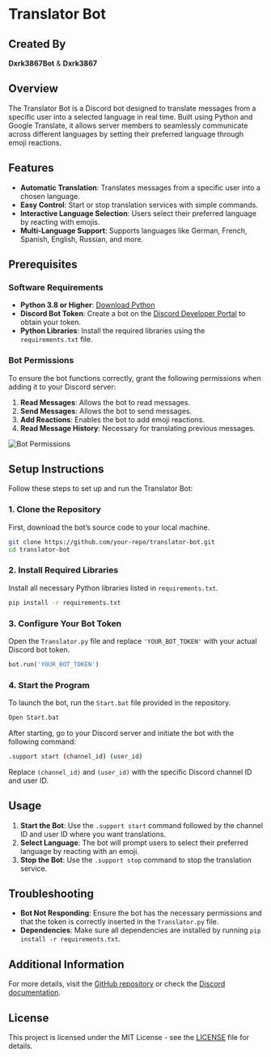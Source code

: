 # Translator Bot


## Created By

**Dxrk3867Bot** & **Dxrk3867**

## Overview

The Translator Bot is a Discord bot designed to translate messages from a specific user into a selected language in real time. Built using Python and Google Translate, it allows server members to seamlessly communicate across different languages by setting their preferred language through emoji reactions.

## Features

- **Automatic Translation**: Translates messages from a specific user into a chosen language.
- **Easy Control**: Start or stop translation services with simple commands.
- **Interactive Language Selection**: Users select their preferred language by reacting with emojis.
- **Multi-Language Support**: Supports languages like German, French, Spanish, English, Russian, and more.

## Prerequisites

### Software Requirements

- **Python 3.8 or Higher**: [Download Python](https://www.python.org/downloads/)
- **Discord Bot Token**: Create a bot on the [Discord Developer Portal](https://discord.com/developers/applications) to obtain your token.
- **Python Libraries**: Install the required libraries using the `requirements.txt` file.

### Bot Permissions

To ensure the bot functions correctly, grant the following permissions when adding it to your Discord server:

1. **Read Messages**: Allows the bot to read messages.
2. **Send Messages**: Allows the bot to send messages.
3. **Add Reactions**: Enables the bot to add emoji reactions.
4. **Read Message History**: Necessary for translating previous messages.

![Bot Permissions]([https://via.placeholder.com/600x400?text=Permissions+Screenshot](https://cdn.discordapp.com/attachments/1224724172954013748/1280611864148967546/image.png?ex=66d8b63d&is=66d764bd&hm=74df6ba45e35ab01d477520237191265a8266e2c8c39a9f0869fd3a2bda4c4b4&)) 

## Setup Instructions

Follow these steps to set up and run the Translator Bot:

### 1. Clone the Repository

First, download the bot’s source code to your local machine.

```bash
git clone https://github.com/your-repo/translator-bot.git
cd translator-bot
```

### 2. Install Required Libraries

Install all necessary Python libraries listed in `requirements.txt`.

```bash
pip install -r requirements.txt
```

### 3. Configure Your Bot Token

Open the `Translator.py` file and replace `'YOUR_BOT_TOKEN'` with your actual Discord bot token.

```python
bot.run('YOUR_BOT_TOKEN')
```

### 4. Start the Program

To launch the bot, run the `Start.bat` file provided in the repository.

```bash
Open Start.bat
```

After starting, go to your Discord server and initiate the bot with the following command:

```bash
.support start (channel_id) (user_id)
```

Replace `(channel_id)` and `(user_id)` with the specific Discord channel ID and user ID.


## Usage

1. **Start the Bot**: Use the `.support start` command followed by the channel ID and user ID where you want translations.
2. **Select Language**: The bot will prompt users to select their preferred language by reacting with an emoji.
3. **Stop the Bot**: Use the `.support stop` command to stop the translation service.

## Troubleshooting

- **Bot Not Responding**: Ensure the bot has the necessary permissions and that the token is correctly inserted in the `Translator.py` file.
- **Dependencies**: Make sure all dependencies are installed by running `pip install -r requirements.txt`.

## Additional Information

For more details, visit the [GitHub repository](https://github.com/your-repo/translator-bot) or check the [Discord documentation](https://discord.com/developers/docs/intro).

## License

This project is licensed under the MIT License - see the [LICENSE](LICENSE) file for details.
